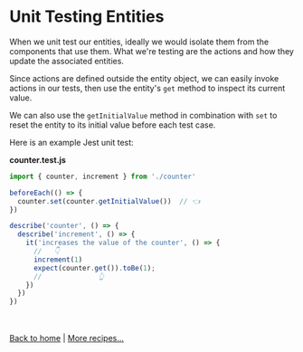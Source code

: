 # Unit Testing Entities

When we unit test our entities, ideally we would isolate them from the components that use them. What we're testing are the actions and how they update the associated entities.

Since actions are defined outside the entity object, we can easily invoke actions in our tests, then use the entity's `get` method to inspect its current value.

We can also use the `getInitialValue` method in combination with `set` to reset the entity to its initial value before each test case.

Here is an example Jest unit test:

**counter.test.js**
```js
import { counter, increment } from './counter'

beforeEach(() => {
  counter.set(counter.getInitialValue())  // 👈
})

describe('counter', () => {
  describe('increment', () => {
    it('increases the value of the counter', () => {
      //   👇
      increment(1)
      expect(counter.get()).toBe(1);
      //              👆
    })
  })
})
```

<br /><br />
[Back to home](index.html) | [More recipes...](recipes.html)